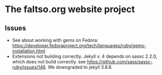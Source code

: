 # The faltso.org website project


## Issues

- See about working with gems on Fedora: https://developer.fedoraproject.org/tech/languages/ruby/gems-installation.html 
- Extensions not building correctly. 
	Jekyll v. 4 depends on sassc 2.2.0, which does not build correctly. see https://github.com/sass/sassc-ruby/issues/146. We downgraded to jekyll 3.8.6.


